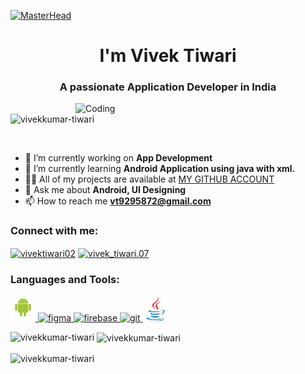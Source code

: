 [![MasterHead](https://1.bp.blogspot.com/-7A4WynwLsMw/XbBpCXG8fHI/AAAAAAAAMt4/uOa1bpLskYgrwGbllhSu2SDj_Mig8SXJQCLcBGAsYHQ/s1600/2000_600px.gif)](https://rishavchanda.io)
<h1 align="center">I'm Vivek Tiwari</h1>
<h3 align="center">A passionate Application Developer in India</h3>
<img align="right" alt = "Coding" width= "400" src="https://https://media.tenor.com/YNqsJbmb_yMAAAAd/coding.gif">

<p align="left"> <img src="https://komarev.com/ghpvc/?username=vivekkumar-tiwari&label=Profile%20views&color=0e75b6&style=flat" alt="vivekkumar-tiwari" /> </p>

<p align="left"> <a href="https://twitter.com/" target="blank"><img src="https://img.shields.io/twitter/follow/?logo=twitter&style=for-the-badge" alt="" /></a> </p>

- 🔭 I’m currently working on **App Development**
- 🌱 I’m currently learning **Android Application using java with xml.**
- 👨‍💻 All of my projects are available at [MY GITHUB ACCOUNT](https://github.com/Vivekkumar-Tiwari?tab=repositories)
- 💬 Ask me about **Android, UI Designing**
- 📫 How to reach me **vt9295872@gmail.com**

<h3 align="left">Connect with me:</h3>
<p align="left">
<a href="https://linkedin.com/in/vivektiwari02" target="blank"><img align="center" src="https://raw.githubusercontent.com/rahuldkjain/github-profile-readme-generator/master/src/images/icons/Social/linked-in-alt.svg" alt="vivektiwari02" height="30" width="40" /></a>
<a href="https://instagram.com/vivek_tiwari.07" target="blank"><img align="center" src="https://raw.githubusercontent.com/rahuldkjain/github-profile-readme-generator/master/src/images/icons/Social/instagram.svg" alt="vivek_tiwari.07" height="30" width="40" /></a>
</p>

<h3 align="left">Languages and Tools:</h3>
<p align="left"> <a href="https://developer.android.com" target="_blank" rel="noreferrer"> <img src="https://raw.githubusercontent.com/devicons/devicon/master/icons/android/android-original-wordmark.svg" alt="android" width="40" height="40"/> </a> <a href="https://www.figma.com/" target="_blank" rel="noreferrer"> <img src="https://www.vectorlogo.zone/logos/figma/figma-icon.svg" alt="figma" width="40" height="40"/> </a> <a href="https://firebase.google.com/" target="_blank" rel="noreferrer"> <img src="https://www.vectorlogo.zone/logos/firebase/firebase-icon.svg" alt="firebase" width="40" height="40"/> </a> <a href="https://git-scm.com/" target="_blank" rel="noreferrer"> <img src="https://www.vectorlogo.zone/logos/git-scm/git-scm-icon.svg" alt="git" width="40" height="40"/> </a> <a href="https://www.java.com" target="_blank" rel="noreferrer"> <img src="https://raw.githubusercontent.com/devicons/devicon/master/icons/java/java-original.svg" alt="java" width="40" height="40"/> </a> </p>

<p><img align="left" src="https://github-readme-stats.vercel.app/api/top-langs?username=vivekkumar-tiwari&show_icons=true&locale=en&layout=compact" alt="vivekkumar-tiwari" /></p>

<p>&nbsp;<img align="center" src="https://github-readme-stats.vercel.app/api?username=vivekkumar-tiwari&show_icons=true&locale=en" alt="vivekkumar-tiwari" /></p>

<p><img align="center" src="https://github-readme-streak-stats.herokuapp.com/?user=vivekkumar-tiwari&" alt="vivekkumar-tiwari" /></p>
